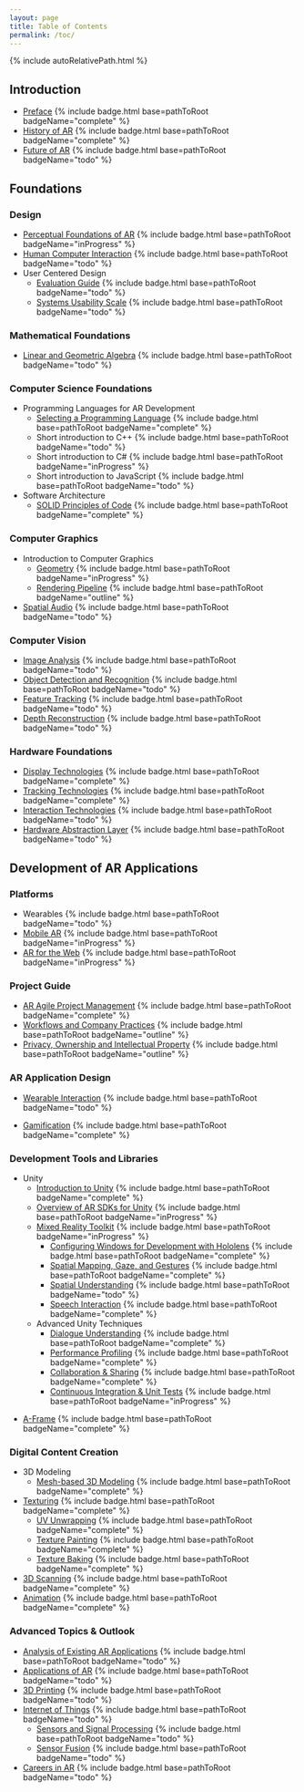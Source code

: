 ```yaml
---
layout: page
title: Table of Contents
permalink: /toc/
---
```


{% include autoRelativePath.html %}

## Introduction

- [Preface](/ar-for-eu-book/chapter/intro/preface/) {% include badge.html base=pathToRoot badgeName="complete" %}
- [History of AR](/ar-for-eu-book/chapter/intro/historyar/) {% include badge.html base=pathToRoot badgeName="complete" %}
- [Future of AR](/ar-for-eu-book/chapter/intro/futurear/) {% include badge.html base=pathToRoot badgeName="todo" %}

## Foundations

### Design

- [Perceptual Foundations of AR](/ar-for-eu-book/chapter/design/perceptionar/) {% include badge.html base=pathToRoot badgeName="inProgress" %}
- [Human Computer Interaction](/ar-for-eu-book/chapter/design/hci/) {% include badge.html base=pathToRoot badgeName="todo" %}
- User Centered Design
  - [Evaluation Guide](/ar-for-eu-book/chapter/design/hci/) {% include badge.html base=pathToRoot badgeName="todo" %}
  - [Systems Usability Scale](/ar-for-eu-book/chapter/design/hci/) {% include badge.html base=pathToRoot badgeName="todo" %}

### Mathematical Foundations

- [Linear and Geometric Algebra](/ar-for-eu-book/chapter/math/) {% include badge.html base=pathToRoot badgeName="todo" %}

### Computer Science Foundations

- Programming Languages for AR Development
  - [Selecting a Programming Language](/ar-for-eu-book/chapter/computerScience/prog/) {% include badge.html base=pathToRoot badgeName="complete" %}
  - Short introduction to C++ {% include badge.html base=pathToRoot badgeName="todo" %}
  - Short introduction to C# {% include badge.html base=pathToRoot badgeName="inProgress" %}
  - Short introduction to JavaScript {% include badge.html base=pathToRoot badgeName="todo" %}
- Software Architecture
  - [SOLID Principles of Code](/ar-for-eu-book/chapter/computerScience/solid/) {% include badge.html base=pathToRoot badgeName="complete" %}

### Computer Graphics

- Introduction to Computer Graphics
  - [Geometry](/ar-for-eu-book/chapter/cg/geometry/) {% include badge.html base=pathToRoot badgeName="inProgress" %}
  - [Rendering Pipeline](/ar-for-eu-book/chapter/cg/pipeline) {% include badge.html base=pathToRoot badgeName="outline" %}
- [Spatial Audio](/ar-for-eu-book/chapter/spatialaudio/) {% include badge.html base=pathToRoot badgeName="todo" %}

### Computer Vision

- [Image Analysis](/ar-for-eu-book/chapter/imageanalysis/) {% include badge.html base=pathToRoot badgeName="todo" %}
- [Object Detection and Recognition](/ar-for-eu-book/chapter/odr/) {% include badge.html base=pathToRoot badgeName="todo" %}
- [Feature Tracking](/ar-for-eu-book/chapter/otracking/) {% include badge.html base=pathToRoot badgeName="todo" %}
- [Depth Reconstruction](/ar-for-eu-book/chapter/depthsensing/) {% include badge.html base=pathToRoot badgeName="todo" %}

### Hardware Foundations

- [Display Technologies](/ar-for-eu-book/chapter/displaytech/) {% include badge.html base=pathToRoot badgeName="complete" %}
- [Tracking Technologies](/ar-for-eu-book/chapter/tracking/) {% include badge.html base=pathToRoot badgeName="complete" %}
- [Interaction Technologies](/ar-for-eu-book/chapter/interaction/) {% include badge.html base=pathToRoot badgeName="todo" %}
- [Hardware Abstraction Layer](/ar-for-eu-book/chapter/hal/) {% include badge.html base=pathToRoot badgeName="todo" %}

## Development of AR Applications

### Platforms

- Wearables {% include badge.html base=pathToRoot badgeName="todo" %}
- [Mobile AR](/ar-for-eu-book/chapter/mobile/) {% include badge.html base=pathToRoot badgeName="inProgress" %}
- [AR for the Web](/ar-for-eu-book/chapter/web/) {% include badge.html base=pathToRoot badgeName="inProgress" %}

### Project Guide

- [AR Agile Project Management](/ar-for-eu-book/chapter/apm/) {% include badge.html base=pathToRoot badgeName="complete" %}
- [Workflows and Company Practices](/ar-for-eu-book/chapter/workflows/) {% include badge.html base=pathToRoot badgeName="outline" %}
- [Privacy, Ownership and Intellectual Property](/ar-for-eu-book/chapter/privacy/) {% include badge.html base=pathToRoot badgeName="outline" %}

### AR Application Design

- [Wearable Interaction](/ar-for-eu-book/chapter/wearableInteraction/) {% include badge.html base=pathToRoot badgeName="todo" %}
<!-- - Sound Design {% include badge.html base=pathToRoot badgeName="todo" %} -->
- [Gamification](/ar-for-eu-book/chapter/game/) {% include badge.html base=pathToRoot badgeName="complete" %}
<!-- - Serious Games {% include badge.html base=pathToRoot badgeName="inProgress" %} -->

### Development Tools and Libraries

- Unity
  - [Introduction to Unity](/ar-for-eu-book/chapter/engines/) {% include badge.html base=pathToRoot badgeName="complete" %}
  - [Overview of AR SDKs for Unity](/ar-for-eu-book/chapter/arsdk/) {% include badge.html base=pathToRoot badgeName="inProgress" %}
  - [Mixed Reality Toolkit](/ar-for-eu-book/chapter/arsdk/) {% include badge.html base=pathToRoot badgeName="inProgress" %}
    - [Configuring Windows for Development with Hololens](/ar-for-eu-book/chapter/holotoolkit/) {% include badge.html base=pathToRoot badgeName="complete" %}
    - [Spatial Mapping, Gaze, and Gestures](/ar-for-eu-book/chapter/spatialMapping/) {% include badge.html base=pathToRoot badgeName="complete" %}
    - [Spatial Understanding](/ar-for-eu-book/chapter/spatialUnderstanding/) {% include badge.html base=pathToRoot badgeName="todo" %}
    - [Speech Interaction](/ar-for-eu-book/chapter/speech/) {% include badge.html base=pathToRoot badgeName="complete" %}
  <!-- - Vuforia {% include badge.html base=pathToRoot badgeName="todo" %} -->
  - Advanced Unity Techniques
    - [Dialogue Understanding](/ar-for-eu-book/chapter/dialogue-understanding/) {% include badge.html base=pathToRoot badgeName="complete" %}
    - [Performance Profiling](/ar-for-eu-book/chapter/performance/) {% include badge.html base=pathToRoot badgeName="complete" %}
    - [Collaboration & Sharing](/ar-for-eu-book/chapter/sharing/) {% include badge.html base=pathToRoot badgeName="complete" %}
    - [Continuous Integration & Unit Tests](/ar-for-eu-book/chapter/ci_unity/) {% include badge.html base=pathToRoot badgeName="inProgress" %}
<!-- - Unreal Engine -->
<!--  - Basics of Unreal Engine {% include badge.html base=pathToRoot badgeName="todo" %} -->
<!--  - Hololens Development with Unreal {% include badge.html base=pathToRoot badgeName="todo" %} -->
- [A-Frame](/ar-for-eu-book/chapter/web/) {% include badge.html base=pathToRoot badgeName="complete" %}

### Digital Content Creation

- 3D Modeling
  - [Mesh-based 3D Modeling](/ar-for-eu-book/chapter/digitalContent/modeling/) {% include badge.html base=pathToRoot badgeName="complete" %}
- [Texturing](/ar-for-eu-book/chapter/digitalContent/texturing/) {% include badge.html base=pathToRoot badgeName="complete" %}
  - [UV Unwrapping](/ar-for-eu-book/chapter/digitalContent/texturing#UV) {% include badge.html base=pathToRoot badgeName="complete" %}
  - [Texture Painting](/ar-for-eu-book/chapter/digitalContent/texturing#TexturePainting) {% include badge.html base=pathToRoot badgeName="complete" %}
  - [Texture Baking](/ar-for-eu-book/chapter/digitalContent/texturing#TextureBaking) {% include badge.html base=pathToRoot badgeName="complete" %}
- [3D Scanning](/ar-for-eu-book/chapter/3dscanning-animation/) {% include badge.html base=pathToRoot badgeName="complete" %}
- [Animation](/ar-for-eu-book/chapter/3dscanning-animation/) {% include badge.html base=pathToRoot badgeName="complete" %}

### Advanced Topics & Outlook

- [Analysis of Existing AR Applications](/ar-for-eu-book/chapter/apps/) {% include badge.html base=pathToRoot badgeName="todo" %}
- [Applications of AR](/ar-for-eu-book/chapter/apps/) {% include badge.html base=pathToRoot badgeName="todo" %}
- [3D Printing](/ar-for-eu-book/chapter/printing/) {% include badge.html base=pathToRoot badgeName="todo" %}
- [Internet of Things](/ar-for-eu-book/chapter/iot/) {% include badge.html base=pathToRoot badgeName="todo" %}
  - [Sensors and Signal Processing](/ar-for-eu-book/chapter/sensors/) {% include badge.html base=pathToRoot badgeName="todo" %}
  - [Sensor Fusion](/ar-for-eu-book/chapter/sf/) {% include badge.html base=pathToRoot badgeName="todo" %}
- [Careers in AR](/ar-for-eu-book/chapter/careers/) {% include badge.html base=pathToRoot badgeName="todo" %}